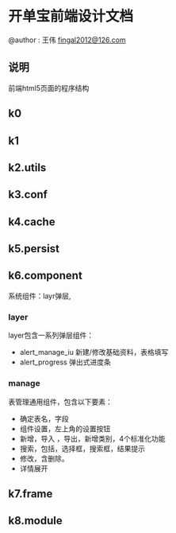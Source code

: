 # 开单宝前端设计文档

 @author : 王伟 fingal2012@126.com

## 说明

 前端html5页面的程序结构
 
## k0

## k1

## k2.utils

## k3.conf

## k4.cache

## k5.persist

## k6.component
 
 系统组件：layr弹层,
 
### layer

 layer包含一系列弹层组件：
 * alert_manage_iu 新建/修改基础资料，表格填写
 * alert_progress 弹出式进度条

### manage
 
 表管理通用组件，包含以下要素：
 * 确定表名，字段
 * 组件设置，左上角的设置按钮
 * 新增，导入 ，导出，新增类别，4个标准化功能
 * 搜索，包括，选择框，搜索框，结果提示
 * 修改，含删除。
 * 详情展开
 

## k7.frame

## k8.module


 
